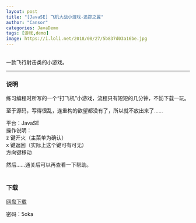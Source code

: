 ```yaml
---
layout: post
title: "[JavaSE] 飞机大战小游戏-追踪之翼"
author: "Cansor"
categories: JavaDemo
tags: [游戏,demo]
image: https://i.loli.net/2018/08/27/5b837d03a16be.jpg
---
```


<br>
一款飞行射击类的小游戏。
<br>
  
***

### 说明

练习编程时所写的一个“打飞机”小游戏，流程只有短短的几分钟，不妨下载一玩。

至于源码，写得很乱，连重构的欲望都没有了，所以就不放出来了……

平台：JavaSE</br>
操作说明：<br>
z 键开火（主菜单为确认）<br>
x 键返回（实际上这个键可有可无）<br>
方向键移动

然后……通关后可以再查看一下帮助。
<br><br>

### 下载

<line>
<a href="https://www.lanzous.com/b353671/" target="_blank">网盘下载</a>
</line>

密码：5oka

<br><br><br>

